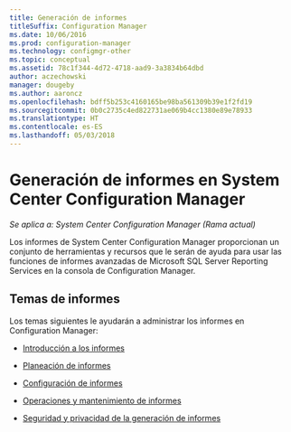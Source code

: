 ```yaml
---
title: Generación de informes
titleSuffix: Configuration Manager
ms.date: 10/06/2016
ms.prod: configuration-manager
ms.technology: configmgr-other
ms.topic: conceptual
ms.assetid: 78c1f344-4d72-4718-aad9-3a3834b64dbd
author: aczechowski
manager: dougeby
ms.author: aaroncz
ms.openlocfilehash: bdff5b253c4160165be98ba561309b39e1f2fd19
ms.sourcegitcommit: 0b0c2735c4ed822731ae069b4cc1380e89e78933
ms.translationtype: HT
ms.contentlocale: es-ES
ms.lasthandoff: 05/03/2018
---
```

# <a name="reporting-in-system-center-configuration-manager"></a>Generación de informes en System Center Configuration Manager

*Se aplica a: System Center Configuration Manager (Rama actual)*

Los informes de System Center Configuration Manager proporcionan un conjunto de herramientas y recursos que le serán de ayuda para usar las funciones de informes avanzadas de Microsoft SQL Server Reporting Services en la consola de Configuration Manager.  

## <a name="reporting-topics"></a>Temas de informes  
 Los temas siguientes le ayudarán a administrar los informes en Configuration Manager:  

-   [Introducción a los informes](introduction-to-reporting.md)  

-   [Planeación de informes](planning-for-reporting.md)  

-   [Configuración de informes](configuring-reporting.md)  

-   [Operaciones y mantenimiento de informes](operations-and-maintenance-for-reporting.md)  

-   [Seguridad y privacidad de la generación de informes](security-and-privacy-for-reporting.md)  
